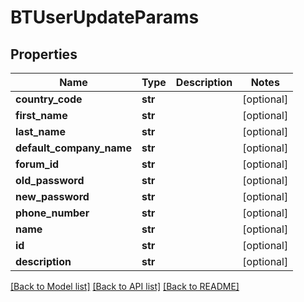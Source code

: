 # BTUserUpdateParams

## Properties
Name | Type | Description | Notes
------------ | ------------- | ------------- | -------------
**country_code** | **str** |  | [optional] 
**first_name** | **str** |  | [optional] 
**last_name** | **str** |  | [optional] 
**default_company_name** | **str** |  | [optional] 
**forum_id** | **str** |  | [optional] 
**old_password** | **str** |  | [optional] 
**new_password** | **str** |  | [optional] 
**phone_number** | **str** |  | [optional] 
**name** | **str** |  | [optional] 
**id** | **str** |  | [optional] 
**description** | **str** |  | [optional] 

[[Back to Model list]](../README.md#documentation-for-models) [[Back to API list]](../README.md#documentation-for-api-endpoints) [[Back to README]](../README.md)


